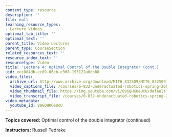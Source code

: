 ```yaml
---
content_type: resource
description: ''
file: null
learning_resource_types:
- Lecture Videos
optional_tab_title: ''
optional_text: ''
parent_title: Video Lectures
parent_type: CourseSection
related_resources_text: ''
resource_index_text: ''
resourcetype: Video
title: 'Lecture 4: Optimal Control of the Double Integrator (cont.)'
uid: eec884db-ec89-06eb-e368-195122a0db88
video_files:
  archive_url: http://www.archive.org/download/MIT6_832S09/MIT6_832S09lec04_300k.mp4
  video_captions_file: /courses/6-832-underactuated-robotics-spring-2009/63ef53d331d65a91b0e65ea124c7488a_89GQHKOeUcU.vtt
  video_thumbnail_file: https://img.youtube.com/vi/89GQHKOeUcU/default.jpg
  video_transcript_file: /courses/6-832-underactuated-robotics-spring-2009/3190bfc42bd7b5c17ecb8328b2ff346d_89GQHKOeUcU.pdf
video_metadata:
  youtube_id: 89GQHKOeUcU
---
```


**Topics covered:** Optimal control of the double integrator (continued)

**Instructors:** Russell Tedrake